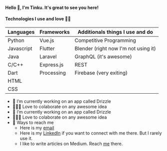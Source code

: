 <!-- Profile Hits](https://hitcounter.pythonanywhere.com/count/tag.svg?url=https%3A%2F%2Fgithub.com%2FTinku10%2Fhit-counter) -->
#### **Hello 👋, I'm Tinku. It's great to see you here!**

#### **Technologies I use and love 💚💙**


| Languages | Frameworks  | Additionals things I use and do      |
|-----------|-------------|--------------------------------------|
| Python    | Vue.js      | Competitive Programming              |
| Javascript| Flutter     | Blender (right now I'm not using it) | 
| Java      | Laravel     | GraphQL (it's awesome)               |
| C/C++     | Express.js  | REST                                 |
| Dart      | Processing  | Firebase (very exiting)              |
| HTML      |             |                                      |
| CSS       |             |                                      |  


- 🔭 I’m currently working on an app called Drizzle
- 👨‍👨‍👦 Love to colaborate on any awesome idea
- 🔭 I’m currently working on an app called Drizzle
- 👨‍👨‍👦 Love to colaborate on any awesome idea
- 📮 Ways to reach me
  - Here is my [email](<tinku.kvs@gmail.com>)
  - Here is my [LinkedIn](https://www.linkedin.com/in/tinkumonikalita/) if you want to connect with me there. But I rarely use it.
  - I like to write articles on Medium. Reach [me](https://medium.com/@tinku.kvs) there.
